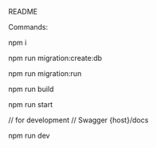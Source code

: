 README

Commands:

npm i

npm run migration:create:db

npm run migration:run

npm run build

npm run start

// for development
// Swagger {host}/docs

npm run dev